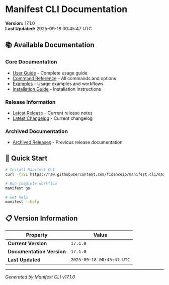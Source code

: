 # Manifest CLI Documentation

**Version:** 17.1.0  
**Last Updated:** 2025-09-18 00:45:47 UTC

## 📚 Available Documentation

### Core Documentation
- [User Guide](USER_GUIDE.md) - Complete usage guide
- [Command Reference](COMMAND_REFERENCE.md) - All commands and options
- [Examples](EXAMPLES.md) - Usage examples and workflows
- [Installation Guide](INSTALLATION.md) - Installation instructions

### Release Information
- [Latest Release](RELEASE_v17.1.0.md) - Current release notes
- [Latest Changelog](CHANGELOG_v17.1.0.md) - Current changelog

### Archived Documentation
- [Archived Releases](zArchive/) - Previous release documentation

## 🚀 Quick Start

```bash
# Install Manifest CLI
curl -fsSL https://raw.githubusercontent.com/fidenceio/manifest.cli/main/install-cli.sh | bash

# Run complete workflow
manifest go

# Get help
manifest --help
```

## 📋 Version Information

| Property | Value |
|----------|-------|
| **Current Version** | `17.1.0` |
| **Documentation Version** | `17.1.0` |
| **Last Updated** | `2025-09-18 00:45:47 UTC` |

---
*Generated by Manifest CLI v17.1.0*
